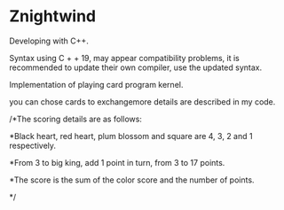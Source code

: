 # Znightwind
Developing with C++.

Syntax using C + + 19, may appear compatibility problems,
it is recommended to update their own compiler,
use the updated syntax.

Implementation of playing card program kernel.

you can chose cards to exchangemore details are described in my code.


/*The scoring details are as follows:

*Black heart, red heart, plum blossom and square are 4, 3, 2 and 1 respectively.

*From 3 to big king, add 1 point in turn, from 3 to 17 points.

*The score is the sum of the color score and the number of points.

*/
